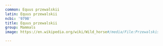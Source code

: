 ```yaml
---
common: Equus przewalskii
latin: Equus przewalskii
ncbi: '9798'
title: Equus przewalskii
group: Mammals
image: https://en.wikipedia.org/wiki/Wild_horse#/media/File:Przewalskis_horse_02.jpg

---
```

